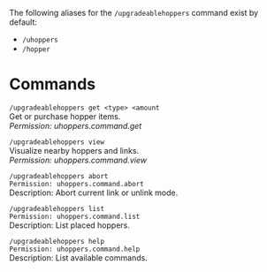 The following aliases for the `/upgradeablehoppers` command exist by default:
* `/uhoppers`
* `/hopper`

# Commands
`/upgradeablehoppers get <type> <amount`\
Get or purchase hopper items.\
_Permission: uhoppers.command.get_

`/upgradeablehoppers view`\
Visualize nearby hoppers and links.\
_Permission: uhoppers.command.view_

`/upgradeablehoppers abort`\
`Permission: uhoppers.command.abort`\
Description: Abort current link or unlink mode.

`/upgradeablehoppers list`\
`Permission: uhoppers.command.list`\
Description: List placed hoppers.

`/upgradeablehoppers help`\
`Permission: uhoppers.command.help`\
Description: List available commands.
